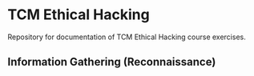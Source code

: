 # TCM Ethical Hacking
Repository for documentation of TCM Ethical Hacking course exercises.

## Information Gathering (Reconnaissance)



